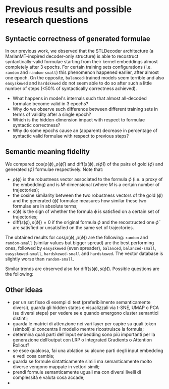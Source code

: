 # Previous results and possible research questions

## Syntactic correctness of generated formulae
In our previous work, we observed that the STLDecoder architecture (a MarianMT-inspired decoder-only structure) is able to recostruct syntactically-valid formulae starting from their kernel embeddings almost completely after 3 epochs.
For certain training sets configurations (i.e. `random` and `random-small`) this phenomenon happened earlier, after almost one epoch.
On the opposite, `balanced`-trained models seem terrible and also `easyskewed` and `hardskewed` do not seem able to do so after such a little number of steps (<50% of syntactically correctness achieved). 

- What happens in model's internals such that almost all-decoded formulae become valid in 3 epochs?
- Why do we observe such difference between different training sets in terms of validity after a single epoch?
- Which is the hidden-dimension impact with respect to formulae syntactic correctness?
- Why do some epochs cause an (apparent) decrease in percentage of syntactic valid formulae with respect to previous steps?

## Semantic meaning fidelity
We compared $\text{cos}(\rho(\phi), \rho(\hat{\phi}))$ and $\text{diff}(s(\phi), s(\hat{\phi}))$ of the pairs of gold ($\phi$) and generated ($\hat{\phi}$) formulae respectively.
Note that: 
- $\rho(\phi)$ is the robustness vector associated to the formula $\phi$ (i.e. a proxy of the embedding) and is $M$-dimensional (where $M$ is a certain number of trajectories);
- the cosine similarity between the two robustness vectors of the gold ($\phi$) and the generated ($\hat{\phi}$) formulae measures how similar these two formulae are in absolute terms;
- $s(\phi)$ is the sign of whether the formula $\phi$ is satisfied on a certain set of trajectories;
- $\text{diff}(s(\phi), s(\hat{\phi})) = 0$ if the original formula $\phi$ and the recostructed one $\hat{\phi}$ are satisfied or unsatisfied on the same set of trajectories.

The obtained results for $\text{cos}(\rho(\phi), \rho(\hat{\phi}))$ are the following: `random` and `random-small` (similar values but bigger spread) are the best performing ones, followed by `easyskewed` (even spreader), `balanced`, `balanced-small`, `easyskewed-small`, `hardskewed-small` and `hardskewed`. The vector database is slightly worse than `random-small`. 

Similar trends are observed also for $\text{diff}(s(\phi), s(\hat{\phi}))$. Possible questions are the following:




## Other ideas
- per un set fisso di esempi di test (preferibilmente semanticamente diversi), guarda gli hidden states e visualizzali via t-SNE, UMAP o PCA (su diversi steps) per vedere se e quando emergono cluster semantici distinti;
- guarda le matrici di attenzione nei vari layer per capire su quali token (simboli) si concentra il modello mentre ricostruisce la formula;
- determina quali parti dell’input embedding sono più importanti per la generazione dell’output con LRP o Integrated Gradients o Attention Rollout?
- se esce qualcosa, fai una ablation su alcune parti degli input embedding e vedi cosa cambia;
- guarda se formule sintatticamente simili ma semanticamente molto diverse vengono mappate in vettori simili;
- prendi formule semanticamente uguali ma con diversi livelli di complessità e valuta cosa accade;
- 
